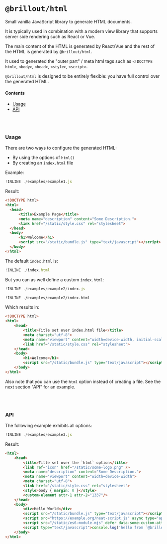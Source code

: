 # `@brillout/html`

Small vanilla JavaScript library to generate HTML documents.

It is typically used in combination with a modern view library that supports server side rendering such as React or Vue.

The main content of the HTML is generated by React/Vue and the rest of the HTML is generated by `@brillout/html`.

It used to generated the "outer part" / meta html tags such as
`<!DOCTYPE html>`,
`<body>`,
`<head>`,
`<style>`,
`<script>`.

`@brillout/html` is designed to be entirely flexible: you have full control over the generated HTML.

#### Contents

 - [Usage](#usage)
 - [API](#api)

<br/>
<br/>




### Usage

There are two ways to configure the generated HTML:
 - By using the options of `html()`
 - By creating an `index.html` file

Example:

~~~js
!INLINE ./examples/example1.js
~~~

Result:

~~~html
<!DOCTYPE html>
<html>
  <head>
      <title>Example Page</title>
      <meta name="description" content="Some Description.">
      <link href="/static/style.css" rel="stylesheet">
  </head>
  <body>
      <h1>Welcome</h1>
      <script src="/static/bundle.js" type="text/javascript"></script>
  </body>
</html>
~~~

The default `index.html` is:

~~~js
!INLINE ./index.html
~~~

But you can as well define a custom `index.html`:

~~~js
!INLINE ./examples/example2/index.js
~~~

~~~html
!INLINE ./examples/example2/index.html
~~~

Which results in:

~~~html
<!DOCTYPE html>
<html>
    <head>
        <title>Title set over index.html file</title>
        <meta charset="utf-8">
        <meta name="viewport" content="width=device-width, initial-scale=1, maximum-scale=1">
        <link href="/static/style.css" rel="stylesheet">
    </head>
    <body>
        <h1>Welcome</h1>
        <script src="/static/bundle.js" type="text/javascript"></script>
    </body>
</html>
~~~

Also note that you can use the `html` option instead of creating a file.
See the next section "API" for an example.

<br/>
<br/>




### API

The following example exhibits all options:

~~~js
!INLINE ./examples/example3.js
~~~

Result:

~~~html
<html>
    <head>
        <title>Title set over the `html` option</title>
        <link ref="icon" href="/static/some-logo.png" />
        <meta name="description" content="Some Description.">
        <meta name="viewport" content="width=device-width">
        <meta charset="utf-8">
        <link href="/static/style.css" rel="stylesheet">
        <style>body { margin: 0 }</style>
        <custom-element attr-1 attr-2="1337"/>
    </head>
    <body>
        <div>Hello World</div>
        <script src="/static/bundle.js" type="text/javascript"></script>
        <script src="https://example.org/neat-script.js" async type="application/javascript"></script>
        <script src="/static/es6-module.mjs" defer data-some-custom-attribute="with some custom value" type="module"></script>
        <script type="text/javascript">console.log('hello from `@brillout/html`')</script>
    </body>
</html>
~~~

<br/>
<br/>


